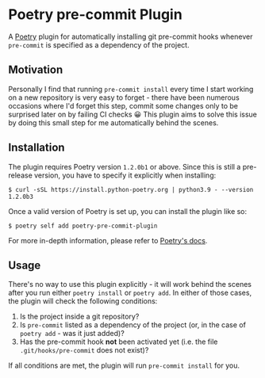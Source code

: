# Poetry pre-commit Plugin

A [Poetry](https://python-poetry.org/) plugin for automatically installing git
pre-commit hooks whenever `pre-commit` is specified as a dependency of the
project.

## Motivation

Personally I find that running `pre-commit install` every time I start working
on a new repository is very easy to forget - there have been numerous occasions
where I'd forget this step, commit some changes only to be surprised later on
by failing CI checks :grinning: This plugin aims to solve this issue by doing
this small step for me automatically behind the scenes.

## Installation

The plugin requires Poetry version `1.2.0b1` or above. Since this is still a
pre-release version, you have to specify it explicitly when installing:

```
$ curl -sSL https://install.python-poetry.org | python3.9 - --version 1.2.0b3
```

Once a valid version of Poetry is set up, you can install the plugin like so:

```
$ poetry self add poetry-pre-commit-plugin
```

For more in-depth information, please refer to
[Poetry's docs](https://python-poetry.org/docs/master/plugins/).

## Usage

There's no way to use this plugin explicitly - it will work behind the scenes
after you run either `poetry install` or `poetry add`. In either of those cases,
the plugin will check the following conditions:

1. Is the project inside a git repository?
2. Is `pre-commit` listed as a dependency of the project (or, in the case of
   `poetry add` - was it just added)?
3. Has the pre-commit hook **not** been activated yet (i.e. the file
   `.git/hooks/pre-commit` does not exist)?

If all conditions are met, the plugin will run `pre-commit install` for you.
